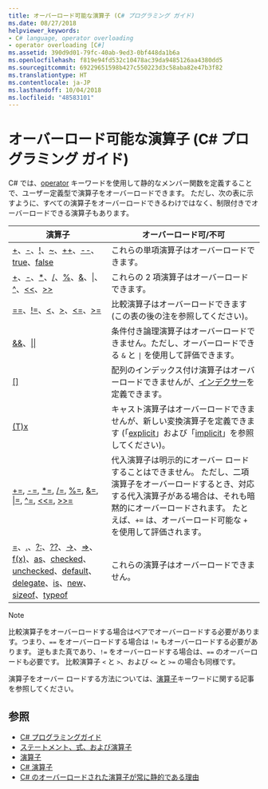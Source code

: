 ```yaml
---
title: オーバーロード可能な演算子 (C# プログラミング ガイド)
ms.date: 08/27/2018
helpviewer_keywords:
- C# language, operator overloading
- operator overloading [C#]
ms.assetid: 390d9d01-79fc-40ab-9ed3-0bf448da1b6a
ms.openlocfilehash: f819e94fd532c10478ac39da9485126aa4380dd5
ms.sourcegitcommit: 69229651598b427c550223d3c58aba82e47b3f82
ms.translationtype: HT
ms.contentlocale: ja-JP
ms.lasthandoff: 10/04/2018
ms.locfileid: "48583101"
---
```

# <a name="overloadable-operators-c-programming-guide"></a>オーバーロード可能な演算子 (C# プログラミング ガイド)

C# では、[operator](../../language-reference/keywords/operator.md) キーワードを使用して静的なメンバー関数を定義することで、ユーザー定義型で演算子をオーバーロードできます。 ただし、次の表に示すように、すべての演算子をオーバーロードできるわけではなく、制限付きでオーバーロードできる演算子もあります。

| 演算子 | オーバーロード可/不可 |
| --------- | --------------- |
|[+](../../language-reference/operators/addition-operator.md)、[-](../../language-reference/operators/subtraction-operator.md)、[!](../../language-reference/operators/logical-negation-operator.md)、[~](../../language-reference/operators/bitwise-complement-operator.md)、[++](../../language-reference/operators/increment-operator.md)、[--](../../language-reference/operators/decrement-operator.md)、[true](../../language-reference/keywords/true.md)、[false](../../language-reference/keywords/false.md)|これらの単項演算子はオーバーロードできます。|
|[+](../../language-reference/operators/addition-operator.md)、[-](../../language-reference/operators/subtraction-operator.md)、[\*](../../language-reference/operators/multiplication-operator.md)、[/](../../language-reference/operators/division-operator.md)、[%](../../language-reference/operators/modulus-operator.md)、[&](../../language-reference/operators/and-operator.md)、[&#124;](../../language-reference/operators/or-operator.md)、[^](../../language-reference/operators/xor-operator.md)、[\<\<](../../language-reference/operators/left-shift-operator.md)、[>>](../../language-reference/operators/right-shift-operator.md)|これらの 2 項演算子はオーバーロードできます。|
|[==](../../language-reference/operators/equality-comparison-operator.md)、[!=](../../language-reference/operators/not-equal-operator.md)、[\<](../../language-reference/operators/less-than-operator.md)、[>](../../language-reference/operators/greater-than-operator.md)、[\<=](../../language-reference/operators/less-than-equal-operator.md)、[>=](../../language-reference/operators/greater-than-equal-operator.md)|比較演算子はオーバーロードできます (この表の後の注を参照してください)。|
|[&&](../../language-reference/operators/conditional-and-operator.md)、[&#124;&#124;](../../language-reference/operators/conditional-or-operator.md)|条件付き論理演算子はオーバーロードできません。ただし、オーバーロードできる `&` と <code>&#124;</code> を使用して評価できます。|
|[&#91;&#93;](../../language-reference/operators/index-operator.md)|配列のインデックス付け演算子はオーバーロードできませんが、[インデクサー](../indexers/index.md)を定義できます。|
|[(T)x](../../language-reference/operators/invocation-operator.md)|キャスト演算子はオーバーロードできませんが、新しい変換演算子を定義できます (「[explicit](../../language-reference/keywords/explicit.md)」および「[implicit](../../language-reference/keywords/implicit.md)」を参照してください)。|
|[+=](../../language-reference/operators/addition-assignment-operator.md), [-=](../../language-reference/operators/subtraction-assignment-operator.md), [\*=](../../language-reference/operators/multiplication-assignment-operator.md), [/=](../../language-reference/operators/division-assignment-operator.md), [%=](../../language-reference/operators/modulus-assignment-operator.md), [&=](../../language-reference/operators/and-assignment-operator.md), [&#124;=](../../language-reference/operators/or-assignment-operator.md), [^=](../../language-reference/operators/xor-assignment-operator.md), [\<\<=](../../language-reference/operators/left-shift-assignment-operator.md), [>>=](../../language-reference/operators/right-shift-assignment-operator.md)|代入演算子は明示的にオーバー ロードすることはできません。 ただし、二項演算子をオーバーロードするとき、対応する代入演算子がある場合は、それも暗黙的にオーバーロードされます。 たとえば、`+=` は、オーバーロード可能な `+` を使用して評価されます。|
|[=](../../language-reference/operators/assignment-operator.md)、[.](../../language-reference/operators/member-access-operator.md)、[?:](../../language-reference/operators/conditional-operator.md)、[??](../../language-reference/operators/null-coalescing-operator.md)、[->](../../language-reference/operators/dereference-operator.md)、[=>](../../language-reference/operators/lambda-operator.md)、[f(x)](../../language-reference/operators/invocation-operator.md)、[as](../../language-reference/keywords/as.md)、[checked](../../language-reference/keywords/checked.md)、[unchecked](../../language-reference/keywords/unchecked.md)、[default](../../programming-guide/statements-expressions-operators/default-value-expressions.md)、[delegate](../../programming-guide/statements-expressions-operators/anonymous-methods.md)、[is](../../language-reference/keywords/is.md)、[new](../../language-reference/keywords/new.md)、[sizeof](../../language-reference/keywords/sizeof.md)、[typeof](../../language-reference/keywords/typeof.md)|これらの演算子はオーバーロードできません。|

> [!NOTE]
> 比較演算子をオーバーロードする場合はペアでオーバーロードする必要があります。つまり、`==` をオーバーロードする場合は `!=` もオーバーロードする必要があります。 逆もまた真であり、`!=` をオーバーロードする場合は、`==` のオーバーロードも必要です。 比較演算子 `<` と `>`、および `<=` と `>=` の場合も同様です。

演算子をオーバー ロードする方法については、[演算子](../../language-reference/keywords/operator.md)キーワードに関する記事を参照してください。

## <a name="see-also"></a>参照

- [C# プログラミングガイド](../index.md)
- [ステートメント、式、および演算子](index.md)
- [演算子](operators.md)
- [C# 演算子](../../language-reference/operators/index.md)  
- [C# のオーバーロードされた演算子が常に静的である理由](https://blogs.msdn.microsoft.com/ericlippert/2007/05/14/why-are-overloaded-operators-always-static-in-c/)
